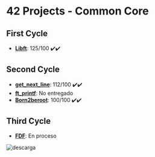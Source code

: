 # 42 Projects - Common Core

## First Cycle
- [**Libft**](https://github.com/mferest/Cursus42/tree/main/Cursus42-main/Cursus/circle-00/Libft): 125/100 ✔️✔️

## Second Cycle
- [**get_next_line**](https://github.com/mferest/Cursus42/tree/main/Cursus42-main/Cursus/circle-01/get_next_line): 112/100 ✔️✔️
- [**ft_printf**](https://github.com/mferest/Cursus42/tree/main/Cursus42-main/Cursus/circle-01/ft_printf): No entregado
- [**Born2beroot**](https://github.com/mferest/Cursus42/tree/main/Cursus42-main/Cursus/circle-01/Born2beroot): 100/100 ✔️✔️

## Third Cycle
- [**FDF**](Cursus42-main/Cursus/circle-02/fdf): En proceso

![descarga](https://github.com/mferest/Cursus42/assets/139508718/16caf4be-0c23-4b86-a0d4-f1a7bc1a07f7)